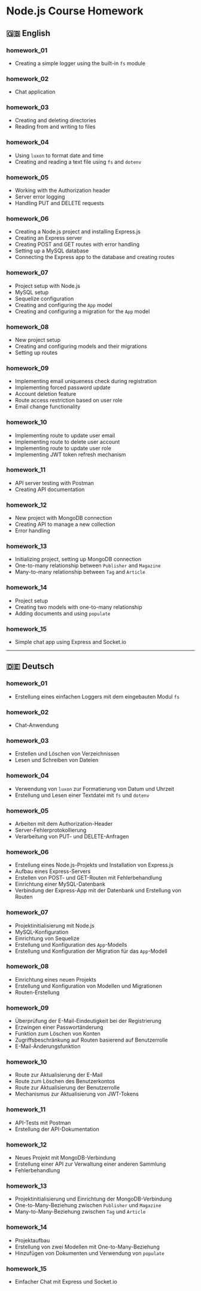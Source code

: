 # Node.js Course Homework

## 🇬🇧 English

### homework_01
- Creating a simple logger using the built-in `fs` module

### homework_02
- Chat application

### homework_03
- Creating and deleting directories  
- Reading from and writing to files

### homework_04
- Using `luxon` to format date and time  
- Creating and reading a text file using `fs` and `dotenv`

### homework_05
- Working with the Authorization header  
- Server error logging  
- Handling PUT and DELETE requests

### homework_06
- Creating a Node.js project and installing Express.js  
- Creating an Express server  
- Creating POST and GET routes with error handling  
- Setting up a MySQL database  
- Connecting the Express app to the database and creating routes

### homework_07
- Project setup with Node.js  
- MySQL setup  
- Sequelize configuration  
- Creating and configuring the `App` model  
- Creating and configuring a migration for the `App` model

### homework_08
- New project setup  
- Creating and configuring models and their migrations  
- Setting up routes

### homework_09
- Implementing email uniqueness check during registration  
- Implementing forced password update  
- Account deletion feature  
- Route access restriction based on user role  
- Email change functionality

### homework_10
- Implementing route to update user email  
- Implementing route to delete user account  
- Implementing route to update user role  
- Implementing JWT token refresh mechanism

### homework_11
- API server testing with Postman  
- Creating API documentation

### homework_12
- New project with MongoDB connection  
- Creating API to manage a new collection  
- Error handling

### homework_13
- Initializing project, setting up MongoDB connection  
- One-to-many relationship between `Publisher` and `Magazine`  
- Many-to-many relationship between `Tag` and `Article`

### homework_14
- Project setup  
- Creating two models with one-to-many relationship  
- Adding documents and using `populate`

### homework_15
- Simple chat app using Express and Socket.io

---

## 🇩🇪 Deutsch

### homework_01
- Erstellung eines einfachen Loggers mit dem eingebauten Modul `fs`

### homework_02
- Chat-Anwendung

### homework_03
- Erstellen und Löschen von Verzeichnissen  
- Lesen und Schreiben von Dateien

### homework_04
- Verwendung von `luxon` zur Formatierung von Datum und Uhrzeit  
- Erstellung und Lesen einer Textdatei mit `fs` und `dotenv`

### homework_05
- Arbeiten mit dem Authorization-Header  
- Server-Fehlerprotokollierung  
- Verarbeitung von PUT- und DELETE-Anfragen

### homework_06
- Erstellung eines Node.js-Projekts und Installation von Express.js  
- Aufbau eines Express-Servers  
- Erstellen von POST- und GET-Routen mit Fehlerbehandlung  
- Einrichtung einer MySQL-Datenbank  
- Verbindung der Express-App mit der Datenbank und Erstellung von Routen

### homework_07
- Projektinitialisierung mit Node.js  
- MySQL-Konfiguration  
- Einrichtung von Sequelize  
- Erstellung und Konfiguration des `App`-Modells  
- Erstellung und Konfiguration der Migration für das `App`-Modell

### homework_08
- Einrichtung eines neuen Projekts  
- Erstellung und Konfiguration von Modellen und Migrationen  
- Routen-Erstellung

### homework_09
- Überprüfung der E-Mail-Eindeutigkeit bei der Registrierung  
- Erzwingen einer Passwortänderung  
- Funktion zum Löschen von Konten  
- Zugriffsbeschränkung auf Routen basierend auf Benutzerrolle  
- E-Mail-Änderungsfunktion

### homework_10
- Route zur Aktualisierung der E-Mail  
- Route zum Löschen des Benutzerkontos  
- Route zur Aktualisierung der Benutzerrolle  
- Mechanismus zur Aktualisierung von JWT-Tokens

### homework_11
- API-Tests mit Postman  
- Erstellung der API-Dokumentation

### homework_12
- Neues Projekt mit MongoDB-Verbindung  
- Erstellung einer API zur Verwaltung einer anderen Sammlung  
- Fehlerbehandlung

### homework_13
- Projektinitialisierung und Einrichtung der MongoDB-Verbindung  
- One-to-Many-Beziehung zwischen `Publisher` und `Magazine`  
- Many-to-Many-Beziehung zwischen `Tag` und `Article`

### homework_14
- Projektaufbau  
- Erstellung von zwei Modellen mit One-to-Many-Beziehung  
- Hinzufügen von Dokumenten und Verwendung von `populate`

### homework_15
- Einfacher Chat mit Express und Socket.io

